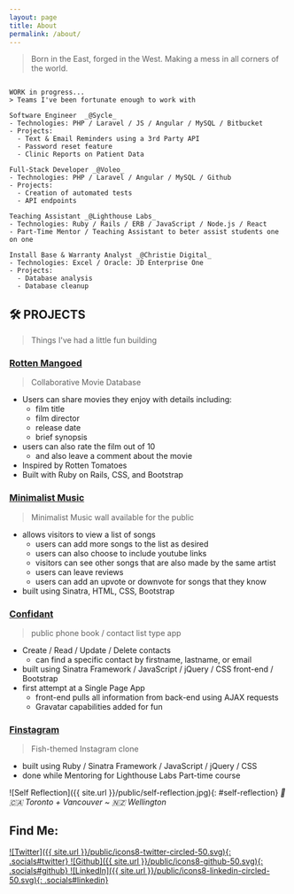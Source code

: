 ```yaml
---
layout: page
title: About
permalink: /about/
---
```


<!--# 🕺 REINHARDT-->
<!--{:.main-title}-->

> Born in the East, forged in the West. Making a mess in all corners of the world.


```

WORK in progress...
> Teams I've been fortunate enough to work with

Software Engineer  _@Sycle_
- Technologies: PHP / Laravel / JS / Angular / MySQL / Bitbucket
- Projects:
  - Text & Email Reminders using a 3rd Party API
  - Password reset feature
  - Clinic Reports on Patient Data

Full-Stack Developer _@Voleo_
- Technologies: PHP / Laravel / Angular / MySQL / Github
- Projects:
  - Creation of automated tests
  - API endpoints

Teaching Assistant _@Lighthouse Labs_
- Technologies: Ruby / Rails / ERB / JavaScript / Node.js / React
- Part-Time Mentor / Teaching Assistant to beter assist students one on one

Install Base & Warranty Analyst _@Christie Digital_
- Technologies: Excel / Oracle: JD Enterprise One
- Projects:
  - Database analysis
  - Database cleanup

```

## 🛠 PROJECTS
> Things I've had a little fun building 

<!-- # [Rotten Mangoed](http://rotten-mangoed.herokuapp.com/) -->

### [Rotten Mangoed](https://github.com/reinhardtcgr/rotten_mangoes)
> Collaborative Movie Database

- Users can share movies they enjoy with details including:
  - film title
  - film director
  - release date
  - brief synopsis
- users can also rate the film out of 10
  - and also leave a comment about the movie
- Inspired by Rotten Tomatoes
- Built with Ruby on Rails, CSS, and Bootstrap


<!-- # [Minimalist Music](https://minimalist-music.herokuapp.com/) -->

### [Minimalist Music](https://github.com/reinhardtcgr/music_wall_app)
> Minimalist Music wall available for the public

- allows visitors to view a list of songs
  - users can add more songs to the list as desired
  - users can also choose to include youtube links
  - visitors can see other songs that are also made by the same artist
  - users can leave reviews
  - users can add an upvote or downvote for songs that they know
- built using Sinatra, HTML, CSS, Bootstrap


<!-- # [Confidant](https://confidant.herokuapp.com/) -->

### [Confidant](https://github.com/reinhardtcgr/confidant)
> public phone book / contact list type app

- Create / Read / Update / Delete contacts
  - can find a specific contact by firstname, lastname, or email
- built using Sinatra Framework / JavaScript / jQuery / CSS front-end / Bootstrap
- first attempt at a Single Page App
  - front-end pulls all information from back-end using AJAX requests
  - Gravatar capabilities added for fun


<!-- # [Finstagram](live URL here) -->

### [Finstagram](https://github.com/reinhardtcgr/finstagram)
> Fish-themed Instagram clone

- built using Ruby / Sinatra Framework / JavaScript / jQuery / CSS
- done while Mentoring for Lighthouse Labs Part-time course


![Self Reflection]({{ site.url }}/public/self-reflection.jpg){: #self-reflection}
_📌 🇨🇦 Toronto + Vancouver ~ 🇳🇿 Wellington_  


<!--![Vancouver Andy Livingstone Park]({{ site.url }}/assets/VAN_20160123_031328.jpg){: #contact-pic}-->
<!--#### _Otherwise: exploring the world on another adventure_-->

## Find Me: 
[
    ![Twitter]({{ site.url }}/public/icons8-twitter-circled-50.svg){: .socials#twitter}
]({{site.twitter}})
[
    ![Github]({{ site.url }}/public/icons8-github-50.svg){: .socials#github}
]({{site.mygithub}})
[
    ![LinkedIn]({{ site.url }}/public/icons8-linkedin-circled-50.svg){: .socials#linkedin}
]({{site.linkedin}})

<!-- OLD stuff -->

<!--<p class="message">-->
  <!--Hey there! This page is included as an example. Feel free to customize it for your own use upon downloading. Carry on!-->
<!--</p>-->

<!--In the novel, *The Strange Case of Dr. Jeykll and Mr. Hyde*, Mr. Poole is Dr. Jekyll's virtuous and loyal butler. Similarly, Poole is an upstanding and effective butler that helps you build Jekyll themes. It's made by [@mdo](https://twitter.com/mdo).-->

<!--There are currently two themes built on Poole:-->

<!--* [Hyde](http://hyde.getpoole.com)-->
<!--* [Lanyon](http://lanyon.getpoole.com)-->

<!--Learn more and contribute on [GitHub](https://github.com/poole).-->

<!--## Setup-->

<!--Some fun facts about the setup of this project include:-->

<!--* Built for [Jekyll](http://jekyllrb.com)-->
<!--* Developed on GitHub and hosted for free on [GitHub Pages](https://pages.github.com)-->
<!--* Coded with [Sublime Text 2](http://sublimetext.com), an amazing code editor-->
<!--* Designed and developed while listening to music like [Blood Bros Trilogy](https://soundcloud.com/maddecent/sets/blood-bros-series)-->

<!--Have questions or suggestions? Feel free to [open an issue on GitHub](https://github.com/poole/issues/new) or [ask me on Twitter](https://twitter.com/mdo).-->

<!--Thanks for reading!-->
